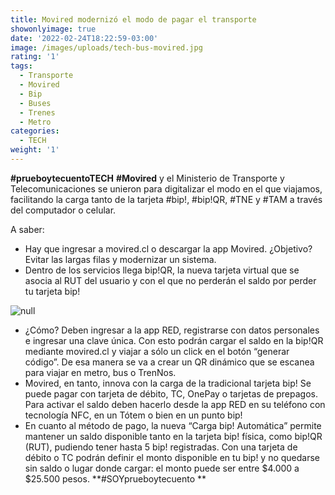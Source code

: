 ```yaml
---
title: Movired modernizó el modo de pagar el transporte
showonlyimage: true
date: '2022-02-24T18:22:59-03:00'
image: /images/uploads/tech-bus-movired.jpg
rating: '1'
tags:
  - Transporte
  - Movired
  - Bip
  - Buses
  - Trenes
  - Metro
categories:
  - TECH
weight: '1'
---
```

**\#prueboytecuentoTECH** **\#Movired** y el Ministerio de Transporte y Telecomunicaciones se unieron para digitalizar el modo en el que viajamos, facilitando la carga tanto de la tarjeta #bip!, #bip!QR, #TNE y #TAM a través del computador o celular.

<!--more-->

A saber:

* Hay que ingresar a movired.cl o descargar la app Movired. ¿Objetivo? Evitar las largas filas y modernizar un sistema.
* Dentro de los servicios llega bip!QR, la nueva tarjeta virtual que se asocia al RUT del usuario y con el que no perderán el saldo por perder tu tarjeta bip! 

![null](/images/uploads/tech-bus-movired.jpg)

* ¿Cómo? Deben ingresar a la app RED, registrarse con datos personales e ingresar una clave única. Con esto podrán cargar el saldo en la bip!QR mediante movired.cl y viajar a sólo un click en el botón “generar código”. De esa manera se va a crear un QR dinámico que se escanea para viajar en metro, bus o TrenNos.
* Movired, en tanto, innova con la carga de la tradicional tarjeta bip! Se puede pagar con tarjeta de débito, TC, OnePay o tarjetas de prepagos. Para activar el saldo deben hacerlo desde la app RED en su teléfono con tecnología NFC, en un Tótem o bien en un punto bip!
* En cuanto al método de pago, la nueva “Carga bip! Automática” permite mantener un saldo disponible tanto en la tarjeta bip! física, como bip!QR (RUT), pudiendo tener hasta 5 bip! registradas. Con una tarjeta de débito o TC podrán definir el monto disponible en tu bip! y no quedarse sin saldo o lugar donde cargar: el monto puede ser entre $4.000 a $25.500 pesos. **\#SOYprueboytecuento **
